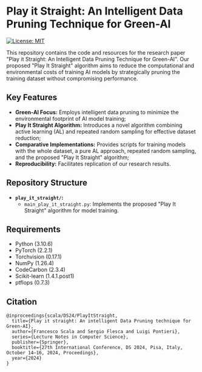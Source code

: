 # Play it Straight: An Intelligent Data Pruning Technique for Green-AI

[![License: MIT](https://img.shields.io/badge/License-MIT-yellow.svg)](https://opensource.org/licenses/MIT)

This repository contains the code and resources for the research paper "Play it Straight: An Intelligent Data Pruning Technique for Green-AI". Our proposed "Play It Straight" algorithm aims to reduce the computational and environmental costs of training AI models by strategically pruning the training dataset without compromising performance.

## Key Features

* **Green-AI Focus:** Employs intelligent data pruning to minimize the environmental footprint of AI model training;
* **Play It Straight Algorithm:** Introduces a novel algorithm combining active learning (AL) and repeated random sampling for effective dataset reduction;
* **Comparative Implementations:** Provides scripts for training models with the whole dataset, a pure AL approach, repeated random sampling, and the proposed "Play It Straight" algorithm;
* **Reproducibility:** Facilitates replication of our research results.

## Repository Structure

* **`play_it_straight/`:**
    * `main_play_it_straight.py`: Implements the proposed "Play It Straight" algorithm for model training.
 
## Requirements

* Python (3.10.6)
* PyTorch (2.2.1)
* Torchvision (0.17.1)
* NumPy (1.26.4)
* CodeCarbon (2.3.4)
* Scikit-learn (1.4.1.post1)
* ptflops (0.7.3)

## Citation

```
@inproceedings{scala/DS24/PlayItStraight,
  title={Play it straight: An intelligent Data Pruning technique for Green-AI},
  author={Francesco Scala and Sergio Flesca and Luigi Pontieri},
  series={Lecture Notes in Computer Science},
  publisher={Springer},
  booktitle={27th International Conference, DS 2024, Pisa, Italy, October 14–16, 2024, Proceedings},
  year={2024}
}
```
